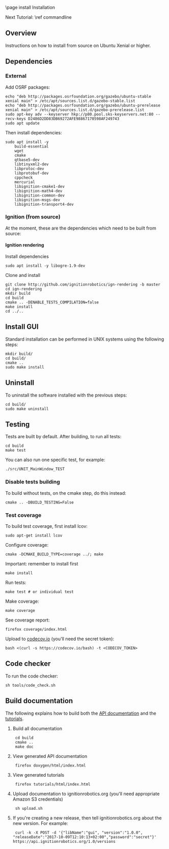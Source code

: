 \page install Installation

Next Tutorial: \ref commandline

## Overview

Instructions on how to install from source on Ubuntu Xenial or higher.

## Dependencies

### External

Add OSRF packages:

    echo "deb http://packages.osrfoundation.org/gazebo/ubuntu-stable xenial main" > /etc/apt/sources.list.d/gazebo-stable.list
    echo "deb http://packages.osrfoundation.org/gazebo/ubuntu-prerelease xenial main" > /etc/apt/sources.list.d/gazebo-prerelease.list
    sudo apt-key adv --keyserver hkp://p80.pool.sks-keyservers.net:80 --recv-keys D2486D2DD83DB69272AFE98867170598AF249743
    sudo apt update

Then install dependencies:

    sudo apt install -y
        build-essential
        wget
        cmake
        qtbase5-dev
        libtinyxml2-dev
        libprotoc-dev
        libprotobuf-dev
        cppcheck
        mercurial
        libignition-cmake1-dev
        libignition-math4-dev
        libignition-common-dev
        libignition-msgs-dev
        libignition-transport4-dev

### Ignition (from source)

At the moment, these are the dependencies which need to be built from source:

#### Ignition rendering

Install dependencies

    sudo apt install -y libogre-1.9-dev

Clone and install

    git clone http://github.com/ignitionrobotics/ign-rendering -b master
    cd ign-rendering
    mkdir build
    cd build
    cmake .. -DENABLE_TESTS_COMPILATION=false
    make install
    cd ../..

## Install GUI

Standard installation can be performed in UNIX systems using the following
steps:

    mkdir build/
    cd build/
    cmake ..
    sudo make install

## Uninstall

To uninstall the software installed with the previous steps:

    cd build/
    sudo make uninstall

## Testing

Tests are built by default. After building, to run all tests:

    cd build
    make test

You can also run one specific test, for example:

    ./src/UNIT_MainWindow_TEST

### Disable tests building

To build without tests, on the cmake step, do this instead:

    cmake .. -DBUILD_TESTING=False

### Test coverage

To build test coverage, first install lcov:

    sudo apt-get install lcov

Configure coverage:

    cmake -DCMAKE_BUILD_TYPE=coverage ../; make

Important: remember to install first

    make install

Run tests:

    make test # or individual test

Make coverage:

    make coverage

See coverage report:

    firefox coverage/index.html

Upload to [codecov.io](https://codecov.io/bb/ignitionrobotics/ign-gui/branch/default)
(you'll need the secret token):

    bash <(curl -s https://codecov.io/bash) -t <CODECOV_TOKEN>

## Code checker

To run the code checker:

    sh tools/code_check.sh

## Build documentation

The following explains how to build both the
[API documentation](https://ignitionrobotics.org/api/gui/0.1/index.html) and the
[tutorials](https://ignitionrobotics.org/tutorials/gui/0.1/index.html).

1. Build all documentation

        cd build
        cmake ..
        make doc

1. View generated API documentation

        firefox doxygen/html/index.html

1. View generated tutorials

        firefox tutorials/html/index.html

1. Upload documentation to ignitionrobotics.org (you'll need appropriate Amazon
   S3 credentials)

        sh upload.sh

1. If you're creating a new release, then tell ignitionrobotics.org about
   the new version. For example:

        curl -k -X POST -d '{"libName":"gui", "version":"1.0.0", "releaseDate":"2017-10-09T12:10:13+02:00","password":"secret"}' https://api.ignitionrobotics.org/1.0/versions

